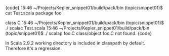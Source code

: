 {code}
15:46 ~/Projects/Kepler_snippet01/build/pack/bin (topic/snippet01)$
cat Test.scala
package foo

class C
15:46 ~/Projects/Kepler_snippet01/build/pack/bin (topic/snippet01)$ ./
scalac Test.scala
15:46 ~/Projects/Kepler_snippet01/build/pack/bin (topic/snippet01)$ ./
scalap foo.C
class/object foo.C not found.
{code}

In Scala 2.9.2 working directory is included in classpath by default. Therefore it's a regression.
